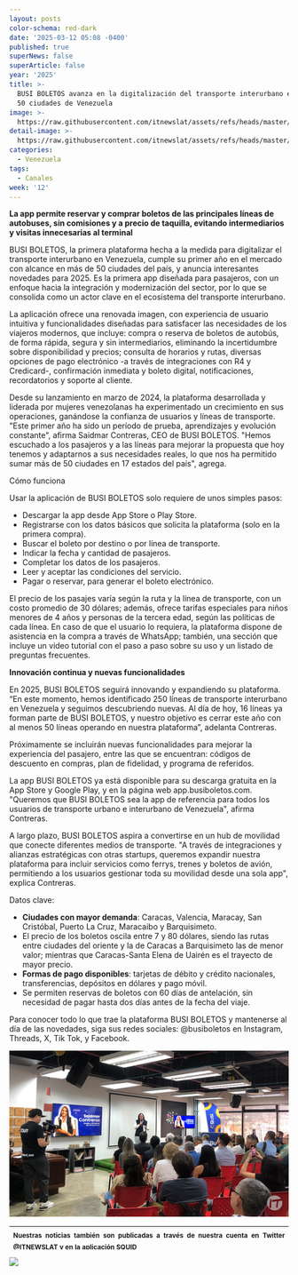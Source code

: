 ```yaml
---
layout: posts
color-schema: red-dark
date: '2025-03-12 05:08 -0400'
published: true
superNews: false
superArticle: false
year: '2025'
title: >-
  BUSI BOLETOS avanza en la digitalización del transporte interurbano en más de
  50 ciudades de Venezuela
image: >-
  https://raw.githubusercontent.com/itnewslat/assets/refs/heads/master/img/540x320/Busi-p.jpg
detail-image: >-
  https://raw.githubusercontent.com/itnewslat/assets/refs/heads/master/img/1024x680/Busi-g.jpg
categories:
  - Venezuela
tags:
  - Canales
week: '12'
---
```

**La app permite reservar y comprar boletos de las principales líneas de autobuses, sin comisiones y a precio de taquilla, evitando intermediarios y visitas innecesarias al terminal**

BUSI BOLETOS, la primera plataforma hecha a la medida para digitalizar el transporte interurbano en Venezuela,  cumple su primer año en el mercado con alcance en más de 50 ciudades del país, y anuncia interesantes novedades para 2025. Es la primera app diseñada para pasajeros, con un enfoque hacia la integración y modernización del sector, por lo que se consolida como un actor clave en el ecosistema del transporte interurbano. 

La aplicación ofrece una renovada imagen, con experiencia de usuario intuitiva y funcionalidades diseñadas para satisfacer las necesidades de los viajeros modernos, que incluye: compra o reserva de boletos de autobús, de forma rápida, segura y sin intermediarios, eliminando la incertidumbre sobre disponibilidad y precios; consulta de horarios y rutas, diversas opciones de pago electrónico -a través de integraciones con R4 y Credicard-, confirmación inmediata y boleto digital, notificaciones, recordatorios y soporte al cliente.

Desde su lanzamiento en marzo de 2024, la plataforma desarrollada y liderada por mujeres venezolanas ha experimentado un crecimiento en sus operaciones, ganándose la confianza de usuarios y líneas de transporte. "Este primer año ha sido un período de prueba, aprendizajes y evolución constante", afirma Saidmar Contreras, CEO de BUSI BOLETOS. "Hemos escuchado a los pasajeros y a las líneas para mejorar la propuesta que hoy tenemos y adaptarnos a sus necesidades reales, lo que nos ha permitido sumar más de 50 ciudades en 17 estados del país", agrega.

Cómo funciona

Usar la aplicación de BUSI BOLETOS solo requiere de unos simples pasos: 

- Descargar la app desde App Store o Play Store.
- Registrarse con los datos básicos que solicita la plataforma (solo en la primera compra).
- Buscar el boleto por destino o por línea de transporte.
- Indicar la  fecha y cantidad de pasajeros.
- Completar los datos de los pasajeros.
- Leer y aceptar las condiciones del servicio.
- Pagar o reservar, para generar el boleto electrónico.

El precio de los pasajes varía según la ruta y la línea de transporte, con un costo promedio de 30 dólares; además, ofrece tarifas especiales para niños menores de 4 años y personas de la tercera edad, según las políticas de cada línea. En caso de que el usuario lo requiera, la plataforma dispone de asistencia en la compra a través de WhatsApp; también, una sección que incluye un video tutorial con el paso a paso sobre su uso y un listado de preguntas frecuentes.

**Innovación continua y nuevas funcionalidades**

En 2025, BUSI BOLETOS seguirá innovando y expandiendo su plataforma. “En este momento, hemos identificado 250 líneas de transporte interurbano en Venezuela y seguimos descubriendo nuevas. Al día de hoy, 16 líneas ya forman parte de BUSI BOLETOS, y nuestro objetivo es cerrar este año con al menos 50 líneas operando en nuestra plataforma”, adelanta Contreras. 

Próximamente  se incluirán nuevas funcionalidades para mejorar la experiencia del pasajero, entre las que se encuentran: códigos de descuento en compras, plan de fidelidad, y programa de referidos. 

La app BUSI BOLETOS ya está disponible para su descarga gratuita en la App Store y Google Play, y en la página web app.busiboletos.com. "Queremos que BUSI BOLETOS sea la app de referencia para todos los usuarios de transporte urbano e interurbano de Venezuela", afirma Contreras. 

A largo plazo, BUSI BOLETOS aspira a convertirse en un hub de movilidad que conecte diferentes medios de transporte. "A través de integraciones y alianzas estratégicas con otras startups, queremos expandir nuestra plataforma para incluir servicios como ferrys, trenes y boletos de avión, permitiendo a los usuarios gestionar toda su movilidad desde una sola app", explica Contreras.

Datos clave: 

- **Ciudades con mayor demanda**: Caracas, Valencia, Maracay, San Cristóbal, Puerto La Cruz, Maracaibo y Barquisimeto.
- El precio de los boletos oscila entre 7 y 80 dólares, siendo las rutas entre ciudades del oriente y la de Caracas a Barquisimeto las de menor valor; mientras que  Caracas-Santa Elena de Uairén es el trayecto de mayor precio. 
- **Formas de pago disponibles**: tarjetas de débito y crédito nacionales, transferencias, depósitos en dólares y pago móvil.
- Se permiten reservas de boletos con 60 días de antelación, sin necesidad de pagar hasta dos días antes de la fecha del viaje.

Para conocer todo lo que trae la plataforma BUSI BOLETOS y mantenerse al día de las novedades, siga sus redes sociales: @busiboletos en Instagram, Threads, X, Tik Tok,  y Facebook.

![](https://raw.githubusercontent.com/itnewslat/assets/refs/heads/master/img/540x320/Busi-p.jpg)

<table style="height: 42px;" width="569">
<tbody>
<tr>
<td style="text-align: justify;"><sub><strong>Nuestras noticias también son publicadas a través de nuestra cuenta en Twitter <a href="https://twitter.com/itnewslat?lang=es">@ITNEWSLAT</a> y en la aplicación <a href="https://squidapp.co/en/">SQUID</a></strong></sub></td>
</tr>
</tbody>
</table>

<img src="https://tracker.metricool.com/c3po.jpg?hash=56f88a41e39ab42c063cc51676587a04"/>